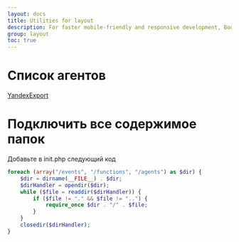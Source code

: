 ```yaml
---
layout: docs
title: Utilities for layout
description: For faster mobile-friendly and responsive development, Bootstrap includes dozens of utility classes for showing, hiding, aligning, and spacing content.
group: layout
toc: true
---
```


# Список агентов

[YandexExport](./agents/YandexExport.md)

# Подключить все содержимое папок

Добавьте в init.php следующий код

```php
foreach (array("/events", "/functions", "/agents") as $dir) {
    $dir = dirname(__FILE__) . $dir;
    $dirHandler = opendir($dir);
    while ($file = readdir($dirHandler)) {
        if ($file != "." && $file != "..") {
            require_once $dir . "/" . $file;
        }
    }
    closedir($dirHandler);
}
```